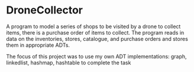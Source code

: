 # DroneCollector

A program to model a series of shops to be visited by a drone to collect items, there is a purchase order of items to collect.
The program reads in data on the inventories, stores, catalogue, and purchase orders and stores them in appropriate ADTs.

The focus of this project was to use my own ADT implementations: graph, linkedlist, hashmap, hashtable to complete the task
